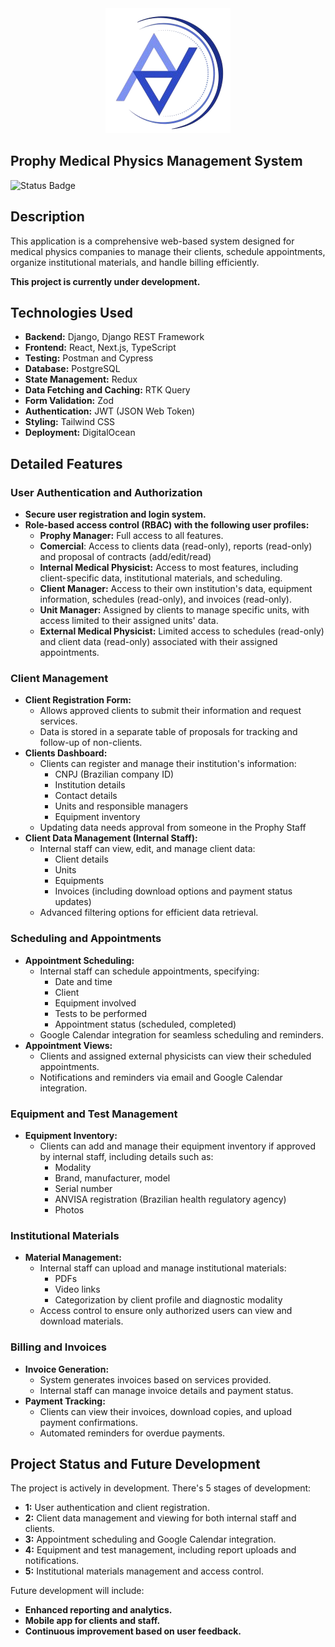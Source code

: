 <div style="text-align: center;">
   <img src="frontend/public/images/prophy-icon.png" alt="Prophy Logo">
</div>

## Prophy Medical Physics Management System

![Status Badge](https://img.shields.io/badge/Status-In%20Progress-yellow)

## Description

This application is a comprehensive web-based system designed for medical physics companies to manage their clients, schedule appointments, organize institutional materials, and handle billing efficiently. 

**This project is currently under development.**

## Technologies Used

* **Backend:** Django, Django REST Framework
* **Frontend:** React, Next.js, TypeScript
* **Testing:** Postman and Cypress
* **Database:** PostgreSQL
* **State Management:** Redux
* **Data Fetching and Caching:** RTK Query
* **Form Validation:** Zod
* **Authentication:** JWT (JSON Web Token)
* **Styling:** Tailwind CSS
* **Deployment:** DigitalOcean

## Detailed Features

### User Authentication and Authorization

* **Secure user registration and login system.**
* **Role-based access control (RBAC) with the following user profiles:**
    * **Prophy Manager:** Full access to all features.
    * **Comercial**: Access to clients data (read-only), reports (read-only) and proposal of contracts (add/edit/read)
    * **Internal Medical Physicist:** Access to most features, including client-specific data, institutional materials, and scheduling.
    * **Client Manager:** Access to their own institution's data, equipment information, schedules (read-only), and invoices (read-only).
    * **Unit Manager:**  Assigned by clients to manage specific units, with access limited to their assigned units' data.
    * **External Medical Physicist:** Limited access to schedules (read-only) and client data (read-only) associated with their assigned appointments.

### Client Management

* **Client Registration Form:**
    * Allows approved clients to submit their information and request services.
    * Data is stored in a separate table of proposals for tracking and follow-up of non-clients.
* **Clients Dashboard:**
    * Clients can register and manage their institution's information:
        * CNPJ (Brazilian company ID)
        * Institution details
        * Contact details
        * Units and responsible managers
        * Equipment inventory
    * Updating data needs approval from someone in the Prophy Staff
* **Client Data Management (Internal Staff):**
    * Internal staff can view, edit, and manage client data:
        * Client details
        * Units
        * Equipments
        * Invoices (including download options and payment status updates)
    * Advanced filtering options for efficient data retrieval.

### Scheduling and Appointments

* **Appointment Scheduling:**
    * Internal staff can schedule appointments, specifying:
        * Date and time
        * Client
        * Equipment involved
        * Tests to be performed
        * Appointment status (scheduled, completed)
    * Google Calendar integration for seamless scheduling and reminders.
* **Appointment Views:**
    * Clients and assigned external physicists can view their scheduled appointments.
    * Notifications and reminders via email and Google Calendar integration.

### Equipment and Test Management

* **Equipment Inventory:**
    * Clients can add and manage their equipment inventory if approved by internal staff, including details such as:
        * Modality
        * Brand, manufacturer, model
        * Serial number
        * ANVISA registration (Brazilian health regulatory agency)
        * Photos 

### Institutional Materials

* **Material Management:**
    * Internal staff can upload and manage institutional materials:
        * PDFs
        * Video links
        * Categorization by client profile and diagnostic modality
    * Access control to ensure only authorized users can view and download materials.

### Billing and Invoices

* **Invoice Generation:**
    * System generates invoices based on services provided.
    * Internal staff can manage invoice details and payment status.
* **Payment Tracking:**
    * Clients can view their invoices, download copies, and upload payment confirmations.
    * Automated reminders for overdue payments.

## Project Status and Future Development

The project is actively in development. There's 5 stages of development:

* **1:** User authentication and client registration.
* **2:** Client data management and viewing for both internal staff and clients.
* **3:** Appointment scheduling and Google Calendar integration.
* **4:** Equipment and test management, including report uploads and notifications.
* **5:** Institutional materials management and access control.

Future development will include:

* **Enhanced reporting and analytics.**
* **Mobile app for clients and staff.**
* **Continuous improvement based on user feedback.**
